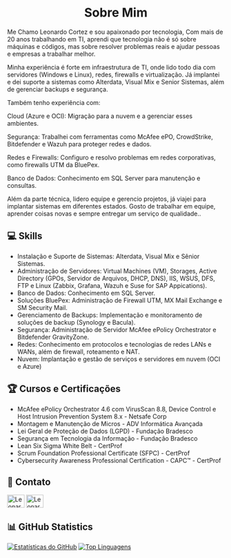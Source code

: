 <h1 align="center">Sobre Mim</h1>
</p>

Me Chamo Leonardo Cortez e sou apaixonado por tecnologia, Com mais de 20 anos trabalhando em TI, aprendi que tecnologia não é só sobre máquinas e códigos, mas sobre resolver problemas reais e ajudar pessoas e empresas a trabalhar melhor.

Minha experiência é forte em infraestrutura de TI, onde lido todo dia com servidores (Windows e Linux), redes, firewalls e virtualização. Já implantei e dei suporte a sistemas como Alterdata, Visual Mix e Senior Sistemas, além de gerenciar backups e segurança.

Também tenho experiência com:

Cloud (Azure e OCI): Migração para a nuvem e a gerenciar esses ambientes.

Segurança: Trabalhei com ferramentas como McAfee ePO, CrowdStrike, Bitdefender e Wazuh para proteger redes e dados.

Redes e Firewalls: Configuro e resolvo problemas em redes corporativas, como firewalls UTM da BluePex.

Banco de Dados: Conhecimento em SQL Server para manutenção e consultas.

Além da parte técnica, lidero equipe e gerencio projetos, já viajei para implantar sistemas em diferentes estados. Gosto de trabalhar em equipe, aprender coisas novas e sempre entregar um serviço de qualidade..

## 💻 Skills
- Instalação e Suporte de Sistemas: Alterdata, Visual Mix e Sênior Sistemas.
- Administração de Servidores: Virtual Machines (VM), Storages, Active Directory (GPOs, Servidor de Arquivos, DHCP, DNS), IIS, WSUS, DFS, FTP e Linux (Zabbix, Grafana, Wazuh e Suse for SAP Appications).
- Banco de Dados: Conhecimento em SQL Server.
- Soluções BluePex: Administração de Firewall UTM, MX Mail Exchange e SM Security Mail.
- Gerenciamento de Backups: Implementação e monitoramento de soluções de backup (Synology e Bacula).
- Segurança: Administração de Servidor McAfee ePolicy Orchestrator e Bitdefender GravityZone.
- Redes: Conhecimento em protocolos e tecnologias de redes LANs e WANs, além de firewall, roteamento e NAT.
- Nuvem: Implantação e gestão de serviços e servidores em nuvem (OCI e Azure)

## 🏆 Cursos e Certificações
- McAfee ePolicy Orchestrator 4.6 com VirusScan 8.8, Device Control e Host Intrusion Prevention System 8.x - Netsafe Corp
- Montagem e Manutenção de Micros - ADV Informática Avançada
- Lei Geral de Proteção de Dados (LGPD) - Fundação Bradesco
- Segurança em Tecnologia da Informação - Fundação Bradesco
- Lean Six Sigma White Belt - CertProf
- Scrum Foundation Professional Certificate (SFPC) - CertProf
- Cybersecurity Awareness Professional Certification - CAPC™ -  CertProf


## 📌 Contato
<a href="https://www.linkedin.com/in/leonardo-cortez-0abb0a53/" rel="nofollow"><img align="center" src="https://raw.githubusercontent.com/rahuldkjain/github-profile-readme-generator/master/src/images/icons/Social/linked-in-alt.svg" alt="Leonardo Cortez Linkedin" height="30" width="40" style="max-width: 100%;"></a> <a href="mailto:leonardocortez@gmail.com" rel="nofollow"><img align="center" src="https://github.com/CortezRJ/Icones/blob/main/outlook-svgrepo-com.svg" alt="Leonardo Cortez Email" height="30" width="40" style="max-width: 100%;"></a>

## 📊 GitHub Statistics

[![Estatísticas do GitHub](https://github-readme-stats.vercel.app/api?username=CortezRJ&show_icons=true&theme=dark)](https://github.com/anuraghazra/github-readme-stats)
[![Top Linguagens](https://github-readme-stats.vercel.app/api/top-langs/?username=CortezRJ&layout=compact&theme=dark)](https://github.com/anuraghazra/github-readme-stats)
